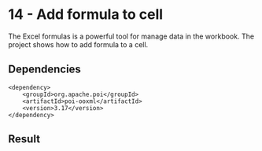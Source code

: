 # 14 - Add formula to cell

The Excel formulas is a powerful tool for manage data in the workbook. The project shows how to add formula to a cell.

## Dependencies

```
<dependency>
    <groupId>org.apache.poi</groupId>
    <artifactId>poi-ooxml</artifactId>
    <version>3.17</version>
</dependency>
```
## Result
